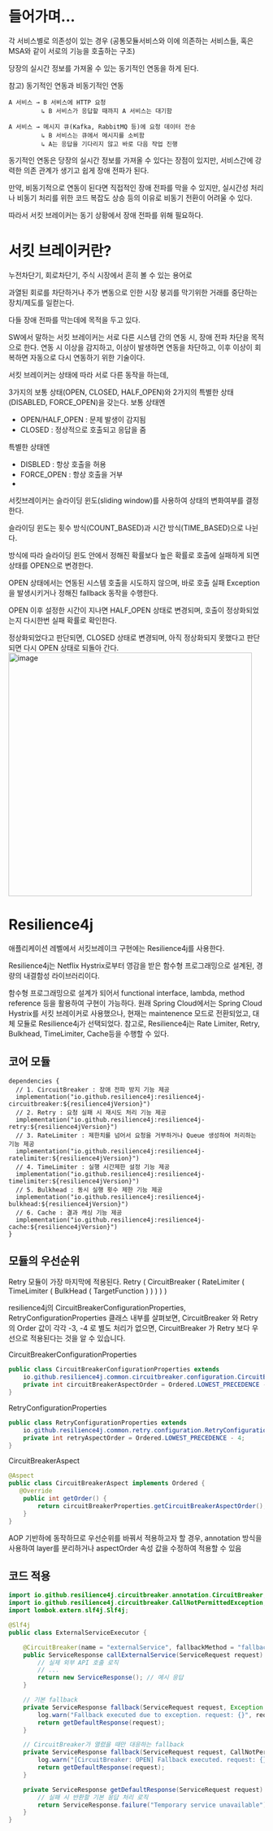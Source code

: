 # 들어가며...
각 서비스별로 의존성이 있는 경우 (공통모듈서비스와 이에 의존하는 서비스들, 혹은 MSA와 같이 서로의 기능을 호출하는 구조)

당장의 실시간 정보를 가져올 수 있는 동기적인 연동을 하게 된다.

참고) 동기적인 연동과 비동기적인 연동
```
A 서비스 → B 서비스에 HTTP 요청
         ↳ B 서비스가 응답할 때까지 A 서비스는 대기함

```

```
A 서비스 → 메시지 큐(Kafka, RabbitMQ 등)에 요청 데이터 전송
         ↳ B 서비스는 큐에서 메시지를 소비함
         ↳ A는 응답을 기다리지 않고 바로 다음 작업 진행

```
동기적인 연동은 당장의 실시간 정보를 가져올 수 있다는 장점이 있지만, 서비스간에 강력한 의존 관계가 생기고
쉽게 장애 전파가 된다.

만약, 비동기적으로 연동이 된다면 직접적인 장애 전파를 막을 수 있지만,
실시간성 처리나 비동기 처리를 위한 코드 복잡도 상승 등의 이유로 비동기 전환이 어려울 수 있다.

따라서 서킷 브레이커는 동기 상황에서 장애 전파를 위해 필요하다.


# 서킷 브레이커란?
누전차단기, 회로차단기, 주식 시장에서 흔히 볼 수 있는 용어로 

과열된 회로를 차단하거나 주가 변동으로 인한 시장 붕괴를 막기위한 거래를 중단하는 장치/제도를 일컫는다.

다들 장애 전파를 막는데에 목적을 두고 있다.

SW에서 말하는 서킷 브레이커는 서로 다른 시스템 간의 연동 시, 장애 전파 차단을 목적으로 한다.
연동 시 이상을 감지하고, 이상이 발생하면 연동을 차단하고, 이후 이상이 회복하면 자동으로 다시 연동하기 위한 기술이다.

서킷 브레이커는 상태에 따라 서로 다른 동작을 하는데, 

3가지의 보통 상태(OPEN, CLOSED, HALF_OPEN)와 2가지의 특별한 상태(DISABLED, FORCE_OPEN)을 갖는다.
보통 상태엔
- OPEN/HALF_OPEN : 문제 발생이 감지됨
- CLOSED : 정상적으로 호출되고 응답을 줌

특별한 상태엔
- DISBLED : 항상 호출을 허용
- FORCE_OPEN : 항상 호출을 거부
- 

서킷브레이커는 슬라이딩 윈도(sliding window)를 사용하여 상태의 변화여부를 결정한다.

슬라이딩 윈도는 횟수 방식(COUNT_BASED)과 시간 방식(TIME_BASED)으로 나뉜다.

방식에 따라 슬라이딩 윈도 안에서 정해진 확률보다 높은 확률로 호출에 실패하게 되면 상태를 OPEN으로 변경한다.

OPEN 상태에서는 연동된 시스템 호출을 시도하지 않으며, 
바로 호출 실패 Exception을 발생시키거나 정해진 fallback 동작을 수행한다.

OPEN 이후 설정한 시간이 지나면 HALF_OPEN 상태로 변경되며, 
호출이 정상화되었는지 다시한번 실패 확률로 확인한다.

정상화되었다고 판단되면, 
CLOSED 상태로 변경되며, 아직 정상화되지 못했다고 판단되면 다시 OPEN 상태로 되돌아 간다.
<img width="479" alt="image" src="https://github.com/user-attachments/assets/9e113226-5638-4ae1-911a-652046903fde" />

# Resilience4j
애플리케이션 레벨에서 서킷브레이크 구현에는 Resilience4j를 사용한다.

Resilience4j는 Netflix Hystrix로부터 영감을 받은 함수형 프로그래밍으로 설계된, 경량의 내결함성 라이브러리이다.

함수형 프로그래밍으로 설계가 되어서 functional interface, lambda, method reference 등을 활용하여 구현이 가능하다.
원래 Spring Cloud에서는 Spring Cloud Hystrix를 서킷 브레이커로 사용했으나, 
현재는 maintenence 모드로 전환되었고, 대체 모듈로 Resilience4j가 선택되었다.
참고로, Resilience4j는 Rate Limiter, Retry, Bulkhead, TimeLimiter, Cache등을 수행할 수 있다.

## 코어 모듈
```
dependencies {
  // 1. CircuitBreaker : 장애 전파 방지 기능 제공
  implementation("io.github.resilience4j:resilience4j-circuitbreaker:${resilience4jVersion}")
  // 2. Retry : 요청 실패 시 재시도 처리 기능 제공
  implementation("io.github.resilience4j:resilience4j-retry:${resilience4jVersion}")
  // 3. RateLimiter : 제한치를 넘어서 요청을 거부하거나 Queue 생성하여 처리하는 기능 제공
  implementation("io.github.resilience4j:resilience4j-ratelimiter:${resilience4jVersion}")
  // 4. TimeLimiter : 실행 시간제한 설정 기능 제공
  implementation("io.github.resilience4j:resilience4j-timelimiter:${resilience4jVersion}")
  // 5. Bulkhead : 동시 실행 횟수 제한 기능 제공
  implementation("io.github.resilience4j:resilience4j-bulkhead:${resilience4jVersion}")
  // 6. Cache : 결과 캐싱 기능 제공
  implementation("io.github.resilience4j:resilience4j-cache:${resilience4jVersion}")
}
```

## 모듈의 우선순위

Retry 모듈이 가장 마지막에 적용된다.
Retry ( CircuitBreaker ( RateLimiter ( TimeLimiter ( BulkHead ( TargetFunction ) ) ) ) )


resilience4j의 CircuitBreakerConfigurationProperties, RetryConfigurationProperties 클래스 내부를 살펴보면,
CircuitBreaker 와 Retry 의 Order 값이 각각 -3, -4 로
별도 처리가 없으면, CircuitBreaker 가 Retry 보다 우선으로 적용된다는 것을 알 수 있습니다.

CircuitBreakerConfigurationProperties
```java
public class CircuitBreakerConfigurationProperties extends
    io.github.resilience4j.common.circuitbreaker.configuration.CircuitBreakerConfigurationProperties {
    private int circuitBreakerAspectOrder = Ordered.LOWEST_PRECEDENCE - 3;
}

```

RetryConfigurationProperties
```java
public class RetryConfigurationProperties extends
    io.github.resilience4j.common.retry.configuration.RetryConfigurationProperties {
    private int retryAspectOrder = Ordered.LOWEST_PRECEDENCE - 4;
}
```

CircuitBreakerAspect
```java
@Aspect
public class CircuitBreakerAspect implements Ordered {
   @Override
    public int getOrder() {
        return circuitBreakerProperties.getCircuitBreakerAspectOrder();
    }
}
```

AOP 기반하에 동작하므로 우선순위를 바꿔서 적용하고자 할 경우, annotation 방식을 사용하여 layer를 분리하거나
aspectOrder 속성 값을 수정하여 적용할 수 있음


## 코드 적용


```java
import io.github.resilience4j.circuitbreaker.annotation.CircuitBreaker;
import io.github.resilience4j.circuitbreaker.CallNotPermittedException;
import lombok.extern.slf4j.Slf4j;

@Slf4j
public class ExternalServiceExecutor {

    @CircuitBreaker(name = "externalService", fallbackMethod = "fallback")
    public ServiceResponse callExternalService(ServiceRequest request) {
        // 실제 외부 API 호출 로직
        // ...
        return new ServiceResponse(); // 예시 응답
    }

    // 기본 fallback
    private ServiceResponse fallback(ServiceRequest request, Exception exception) {
        log.warn("Fallback executed due to exception. request: {}", request, exception);
        return getDefaultResponse(request);
    }

    // CircuitBreaker가 열렸을 때만 대응하는 fallback
    private ServiceResponse fallback(ServiceRequest request, CallNotPermittedException exception) {
        log.warn("[CircuitBreaker: OPEN] Fallback executed. request: {}", request, exception);
        return getDefaultResponse(request);
    }

    private ServiceResponse getDefaultResponse(ServiceRequest request) {
        // 실패 시 반환할 기본 응답 처리 로직
        return ServiceResponse.failure("Temporary service unavailable");
    }
}

```


